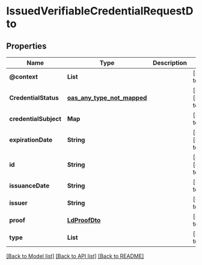 # IssuedVerifiableCredentialRequestDto
## Properties

| Name | Type | Description | Notes |
|------------ | ------------- | ------------- | -------------|
| **@context** | **List** |  | [default to null] |
| **CredentialStatus** | [**oas_any_type_not_mapped**](.md) |  | [optional] [default to null] |
| **credentialSubject** | **Map** |  | [default to null] |
| **expirationDate** | **String** |  | [optional] [default to null] |
| **id** | **String** |  | [optional] [default to null] |
| **issuanceDate** | **String** |  | [default to null] |
| **issuer** | **String** |  | [default to null] |
| **proof** | [**LdProofDto**](LdProofDto.md) |  | [default to null] |
| **type** | **List** |  | [default to null] |

[[Back to Model list]](../README.md#documentation-for-models) [[Back to API list]](../README.md#documentation-for-api-endpoints) [[Back to README]](../README.md)

